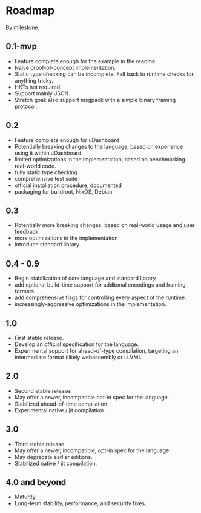 # Roadmap #

By milestone.

## 0.1-mvp ##

- Feature complete enough for the example in the readme
- Naive proof-of-concept implementation.
- Static type checking can be incomplete. Fall back to runtime checks for anything tricky.
- HKTs not required.
- Support mainly JSON. 
- Stretch goal: also support msgpack with a simple binary framing protocol.

## 0.2 ##

- Feature complete enough for uDashboard
- Potentially breaking changes to the language, based on experience using it within uDashboard.
- limited optimizations in the implementation, based on benchmarking real-world code.
- fully static type checking.
- comprehensive test suite
- official installation procedure, documented
- packaging for buildroot, NixOS, Debian

## 0.3 ##

- Potentially more breaking changes, based on real-world usage and user feedback
- more optimizations in the implementation
- introduce standard library

## 0.4 - 0.9 ##

- Begin stabilization of core language and standard library
- add optional build-time support for additonal encodings and framing formats.
- add comprehensive flags for controlling every aspect of the runtime.
- increasingly-aggressive optimizations in the implementation.

## 1.0 ##

- First stable release.
- Develop an official specification for the language.
- Experimental support for ahead-of-type compilation, targeting an intermediate format (likely webassembly or LLVM).

## 2.0 ##

- Second stable release.
- May offer a newer, incompatible opt-in spec for the language.
- Stabilized ahead-of-time compilation.
- Experimental native / jit compilation.

## 3.0 ##

- Third stable release
- May offer a newer, incompatible, opt-in spec for the language.
- May deprecate earlier editions.
- Stabilized native / jit compilation.

## 4.0 and beyond ##

- Maturity
- Long-term stability, performance, and security fixes.
